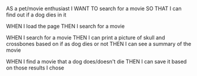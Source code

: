 AS a pet/movie enthusiast 
I WANT TO search for a movie
SO THAT I can find out if a dog dies in it

WHEN I load the page 
THEN I search for a movie

WHEN I search for a movie
THEN I can print a picture of skull and crossbones based on if as dog dies or not 
THEN I can see a summary of the movie

WHEN I find a movie that a dog does/doesn't die
THEN I can save it based on those results I chose








